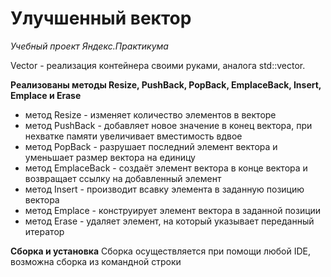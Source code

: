 # **Улучшенный вектор**
*Учебный проект Яндекс.Практикума*

Vector - реализация контейнера своими руками, аналога std::vector.

**Реализованы методы Resize, PushBack, PopBack, EmplaceBack, Insert, Emplace и Erase**
- метод Resize - изменяет количество элементов в векторе
- метод PushBack - добавляет новое значение в конец вектора, при нехватке памяти увеличивает вместимость вдвое
- метод PopBack - разрушает последний элемент вектора и уменьшает размер вектора на единицу
- метод EmplaceBack - создаёт элемент вектора в конце вектора и возвращает ссылку на добавленный элемент
- метод Insert - производит всавку элемента в заданную позицию вектора
- метод Emplace - конструирует элемент вектора в заданной позиции
- метод Erase - удаляет элемент, на который указывает переданный итератор

**Сборка и установка**
Сборка осуществляется при помощи любой IDE, возможна сборка из командной строки

